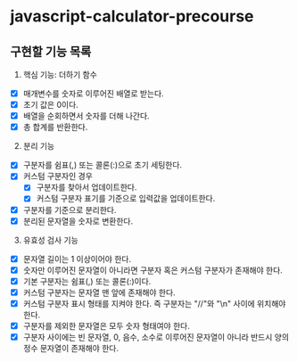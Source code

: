 # javascript-calculator-precourse

## 구현할 기능 목록

1. 핵심 기능: 더하기 함수

- [x] 매개변수를 숫자로 이루어진 배열로 받는다.
- [x] 초기 값은 0이다.
- [x] 배열을 순회하면서 숫자를 더해 나간다.
- [x] 총 합계를 반환한다.

2. 분리 기능

- [x] 구분자를 쉼표(,) 또는 콜론(:)으로 초기 세팅한다.
- [x] 커스텀 구분자인 경우
  - [x] 구분자를 찾아서 업데이트한다.
  - [x] 커스텀 구분자 표기를 기준으로 입력값을 업데이트한다.
- [x] 구분자를 기준으로 분리한다.
- [x] 분리된 문자열을 숫자로 변환한다.

3. 유효성 검사 기능

- [x] 문자열 길이는 1 이상이어야 한다.
- [x] 숫자만 이루어진 문자열이 아니라면 구분자 혹은 커스텀 구분자가 존재해야 한다.
- [x] 기본 구분자는 쉼표(,) 또는 콜론(:)이다.
- [x] 커스텀 구분자는 문자열 맨 앞에 존재해야 한다.
- [x] 커스텀 구분자 표시 형태를 지켜야 한다. 즉 구분자는 "//"와 "\n" 사이에 위치해야 한다.
- [x] 구분자를 제외한 문자열은 모두 숫자 형태여야 한다.
- [x] 구분자 사이에는 빈 문자열, 0, 음수, 소수로 이루어진 문자열이 아니라 반드시 양의 정수 문자열이 존재해야 한다.
